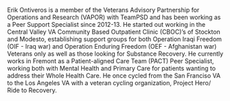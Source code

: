 Erik Ontiveros is a member of the Veterans Advisory Partnership for Operations and Research (VAPOR) with TeamPSD and has been working as a Peer Support Specialist since 2012-13. He started out working in the Central Valley VA Community Based Outpatient Clinic (CBOC)’s of Stockton and Modesto, establishing support groups for both Operation Iraqi Freedom (OIF - Iraq war) and Operation Enduring Freedom (OEF - Afghanistan war) Veterans only as well as those looking for Substance Recovery. He currently works in Fremont as a Patient-aligned Care Team (PACT) Peer Specialist, working both with Mental Health and Primary Care for patients wanting to address their Whole Health Care. He once cycled from the San Franciso VA to the Los Angeles VA with a veteran cycling organization, Project Hero/ Ride to Recovery. 

